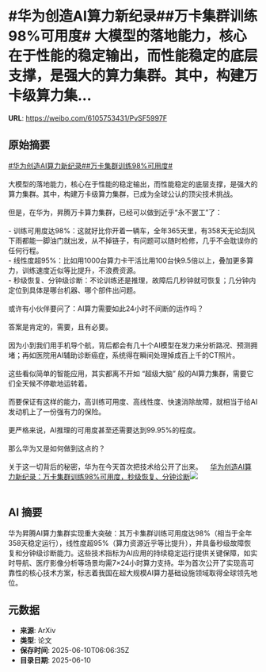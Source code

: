 # #华为创造AI算力新纪录##万卡集群训练98%可用度# 大模型的落地能力，核心在于性能的稳定输出，而性能稳定的底层支撑，是强大的算力集群。其中，构建万卡级算力集...

**URL**: https://weibo.com/6105753431/PvSF5997F

## 原始摘要

<a href="https://m.weibo.cn/search?containerid=231522type%3D1%26t%3D10%26q%3D%23%E5%8D%8E%E4%B8%BA%E5%88%9B%E9%80%A0AI%E7%AE%97%E5%8A%9B%E6%96%B0%E7%BA%AA%E5%BD%95%23&amp;extparam=%23%E5%8D%8E%E4%B8%BA%E5%88%9B%E9%80%A0AI%E7%AE%97%E5%8A%9B%E6%96%B0%E7%BA%AA%E5%BD%95%23" data-hide=""><span class="surl-text">#华为创造AI算力新纪录#</span></a><a href="https://m.weibo.cn/search?containerid=231522type%3D1%26t%3D10%26q%3D%23%E4%B8%87%E5%8D%A1%E9%9B%86%E7%BE%A4%E8%AE%AD%E7%BB%8398%25%E5%8F%AF%E7%94%A8%E5%BA%A6%23&amp;extparam=%23%E4%B8%87%E5%8D%A1%E9%9B%86%E7%BE%A4%E8%AE%AD%E7%BB%8398%25%E5%8F%AF%E7%94%A8%E5%BA%A6%23" data-hide=""><span class="surl-text">#万卡集群训练98%可用度#</span></a> <br><br>大模型的落地能力，核心在于性能的稳定输出，而性能稳定的底层支撑，是强大的算力集群。其中，构建万卡级算力集群，已成为全球公认的顶尖技术挑战。<br><br>但是，在华为，昇腾万卡算力集群，已经可以做到近乎“永不罢工”了：<br><br>- 训练可用度达98%：这就好比你开着一辆车，全年365天里，有358天无论刮风下雨都能一脚油门就出发，从不掉链子，有问题可以随时检修，几乎不会耽误你的任何行程。<br>- 线性度超95%：比如用1000台算力卡干活比用100台快9.5倍以上，叠加更多算力，训练速度近似等比提升，不浪费资源。<br>- 秒级恢复、分钟级诊断：不论训练还是推理，故障后几秒钟就可恢复；几分钟内定位到具体是哪台机器、哪个部件出问题。<br><br>或许有小伙伴要问了：AI算力需要如此24小时不间断的运作吗？<br><br>答案是肯定的，需要，且有必要。<br><br>因为小到我们用手机导个航，背后都会有几十个AI模型在发力来分析路况、预测拥堵；再如医院用AI辅助诊断癌症，系统得在瞬间处理掉成百上千的CT照片。<br><br>这些看似简单的智能应用，其实都离不开如 “超级大脑” 般的AI算力集群，需要它们全天候不停歇地运转着。<br><br>而要保证有这样的能力，高训练可用度、高线性度、快速消除故障，就相当于给AI发动机上了一份强有力的保险。<br><br>更严格来说，AI推理的可用度甚至还需要达到99.95%的程度。<br><br>那么华为又是如何做到这点的？<br><br>关于这一切背后的秘密，华为在今天首次把技术给公开了出来。<a href="https://weibo.cn/sinaurl?u=https%3A%2F%2Fmp.weixin.qq.com%2Fs%2F-uCPihMoc9vqaM6pbnJxPQ" data-hide=""><span class="url-icon"><img style="width: 1rem;height: 1rem" src="https://h5.sinaimg.cn/upload/2015/09/25/3/timeline_card_small_web_default.png" referrerpolicy="no-referrer"></span><span class="surl-text">华为创造AI算力新纪录：万卡集群训练98%可用度，秒级恢复、分钟诊断</span></a><img style="" src="https://tvax2.sinaimg.cn/large/006Fd7o3ly1i2a6j7vxs4j30u00gwaf7.jpg" referrerpolicy="no-referrer"><br><br>

## AI 摘要

华为昇腾AI算力集群实现重大突破：其万卡集群训练可用度达98%（相当于全年358天稳定运行），线性度超95%（算力资源近乎等比提升），并具备秒级故障恢复和分钟级诊断能力。这些技术指标为AI应用的持续稳定运行提供关键保障，如实时导航、医疗影像分析等场景均需7×24小时算力支持。华为首次公开了实现高可靠性的核心技术方案，标志着我国在超大规模AI算力基础设施领域取得全球领先地位。

## 元数据

- **来源**: ArXiv
- **类型**: 论文
- **保存时间**: 2025-06-10T06:06:35Z
- **目录日期**: 2025-06-10
